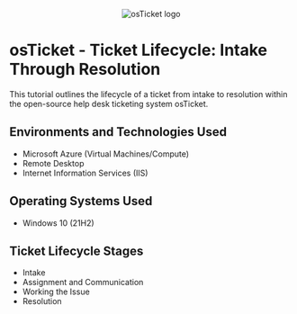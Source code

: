 <p align="center">
    <img src="https://i.imgur.com/Clzj7Xs.png" alt="osTicket logo"/>
</p>

# osTicket - Ticket Lifecycle: Intake Through Resolution

This tutorial outlines the lifecycle of a ticket from intake to resolution within the open-source help desk ticketing system osTicket.

## Environments and Technologies Used

- Microsoft Azure (Virtual Machines/Compute)
- Remote Desktop
- Internet Information Services (IIS)

## Operating Systems Used

- Windows 10 (21H2)

## Ticket Lifecycle Stages

- Intake
- Assignment and Communication
- Working the Issue
- Resolution